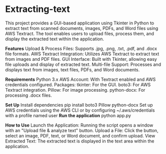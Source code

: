 # Extracting-text

This project provides a GUI-based application using Tkinter in Python to extract text from scanned documents, images, PDFs, and Word files using AWS Textract. The tool enables users to upload files, process them, and display the extracted text within the application.

**Features**
Upload & Process Files: Supports .jpg, .png, .txt, .pdf, and .docx file formats.
AWS Textract Integration: Utilizes AWS Textract to extract text from images and PDF files.
GUI Interface: Built with Tkinter, allowing easy file uploads and display of extracted text.
Multi-file Support: Processes and displays text from images, text files, PDFs, and Word documents.

**Requirements**
Python 3.x
AWS Account: With Textract enabled and AWS credentials configured.
Packages:
tkinter: For the GUI.
boto3: For AWS Textract integration.
Pillow: For image processing.
python-docx: For processing .docx files.

**Set Up**
Install dependencies
pip install boto3 Pillow python-docx
Set up AWS credentials using the AWS CLI or by configuring ~/.aws/credentials with a profile named user
**Run the application**
python app.py

**How to Use**
Launch the Application: Running the script opens a window with an "Upload file & analyze text" button.
Upload a File: Click the button, select an image, PDF, text, or Word document, and confirm upload.
View Extracted Text: The extracted text is displayed in the text area within the application.
 
